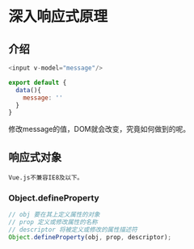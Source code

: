 
# 深入响应式原理

## 介绍

```js
<input v-model="message"/>

export default {
  data(){
    message: ''
  }
}
```

修改message的值，DOM就会改变，究竟如何做到的呢。

## 响应式对象
    Vue.js不兼容IE8及以下。

### Object.defineProperty

```js
// obj 要在其上定义属性的对象
// prop 定义或修改属性的名称
// descriptor 将被定义或修改的属性描述符
Object.defineProperty(obj, prop, descriptor);
```